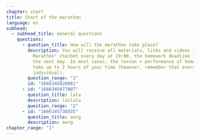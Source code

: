 ```yaml
---
chapter: start
title: Start of the marathon
language: en
subhead:
  - subhead_title: General questions
    questions:
      - question_title: How will the marathon take place?
        description: You will receive all materials, links and videos in the "GoIT
          Marathon" chatbot every day at 19:00, the homework deadline is 18:00
          the next day. In most cases, the lesson + performance of homework will
          take up to 2 hours of your time (however, remember that everything is
          individual).
        question_range: "1"
        id: "1666345028081"
      - id: "1666345077807"
        question_title: l﻿ala
        description: l﻿aslala
        question_range: "2"
      - id: "1666345736935"
        question_title: a﻿erg
        description: a﻿erg
chapter_range: "1"
---
```

